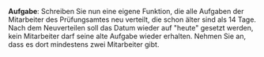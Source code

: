 **Aufgabe**: Schreiben Sie nun eine eigene Funktion, die alle Aufgaben der Mitarbeiter des Prüfungsamtes neu verteilt, die schon älter sind als 14 Tage. Nach dem Neuverteilen soll das Datum wieder auf "heute" gesetzt werden, kein Mitarbeiter darf seine alte Aufgabe wieder erhalten.
Nehmen Sie an, dass es dort mindestens zwei Mitarbeiter gibt.

